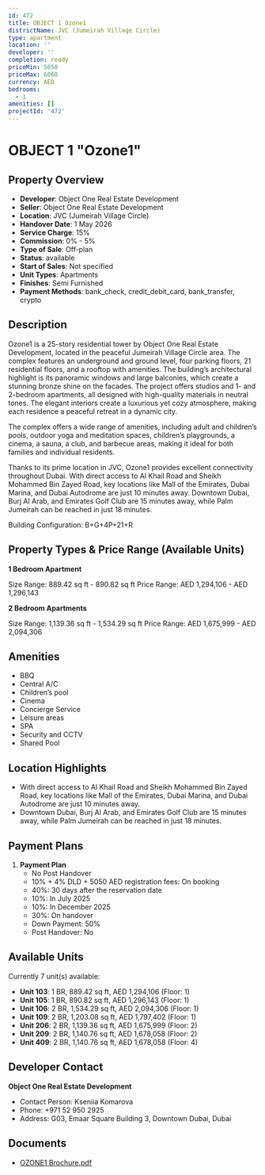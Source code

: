 ```yaml
---
id: 472
title: OBJECT 1 Ozone1
districtName: JVC (Jumeirah Village Circle)
type: apartment
location: ''
developer: ''
completion: ready
priceMin: 5050
priceMax: 6060
currency: AED
bedrooms:
  - 1
amenities: []
projectId: '472'
---
```


# OBJECT 1 "Ozone1"

## Property Overview
- **Developer**: Object One Real Estate Development
- **Seller**: Object One Real Estate Development
- **Location**: JVC (Jumeirah Village Circle)
- **Handover Date**: 1 May 2026
- **Service Charge**: 15%
- **Commission**: 0% - 5%
- **Type of Sale**: Off-plan
- **Status**: available
- **Start of Sales**: Not specified
- **Unit Types**: Apartments
- **Finishes**: Semi Furnished
- **Payment Methods**: bank_check, credit_debit_card, bank_transfer, crypto

## Description
Ozone1 is a 25-story residential tower by Object One Real Estate Development, located in the peaceful Jumeirah Village Circle area. The complex features an underground and ground level, four parking floors, 21 residential floors, and a rooftop with amenities. The building’s architectural highlight is its panoramic windows and large balconies, which create a stunning bronze shine on the facades. The project offers studios and 1- and 2-bedroom apartments, all designed with high-quality materials in neutral tones. The elegant interiors create a luxurious yet cozy atmosphere, making each residence a peaceful retreat in a dynamic city.

The complex offers a wide range of amenities, including adult and children’s pools, outdoor yoga and meditation spaces, children’s playgrounds, a cinema, a sauna, a club, and barbecue areas, making it ideal for both families and individual residents.

Thanks to its prime location in JVC, Ozone1 provides excellent connectivity throughout Dubai. With direct access to Al Khail Road and Sheikh Mohammed Bin Zayed Road, key locations like Mall of the Emirates, Dubai Marina, and Dubai Autodrome are just 10 minutes away. Downtown Dubai, Burj Al Arab, and Emirates Golf Club are 15 minutes away, while Palm Jumeirah can be reached in just 18 minutes.

Building Configuration: B+G+4P+21+R

## Property Types & Price Range (Available Units)
**1 Bedroom Apartment**

Size Range: 889.42 sq ft - 890.82 sq ft
Price Range: AED 1,294,106 - AED 1,296,143

**2 Bedroom Apartments**

Size Range: 1,139.36 sq ft - 1,534.29 sq ft
Price Range: AED 1,675,999 - AED 2,094,306

## Amenities
- BBQ
- Central A/C
- Children’s pool
- Cinema
- Concierge Service
- Leisure areas
- SPA
- Security and CCTV
- Shared Pool

## Location Highlights
- With direct access to Al Khail Road and Sheikh Mohammed Bin Zayed Road, key locations like Mall of the Emirates, Dubai Marina, and Dubai Autodrome are just 10 minutes away.
- Downtown Dubai, Burj Al Arab, and Emirates Golf Club are 15 minutes away, while Palm Jumeirah can be reached in just 18 minutes.

## Payment Plans
1. **Payment Plan**
   - No Post Handover
   - 10% + 4% DLD + 5050 AED registration fees: On booking
   - 40%: 30 days after the reservation date
   - 10%: In July 2025
   - 10%: In December 2025
   - 30%: On handover
   - Down Payment: 50%
   - Post Handover: No

## Available Units
Currently 7 unit(s) available:
- **Unit 103**: 1 BR, 889.42 sq ft, AED 1,294,106 (Floor: 1)
- **Unit 105**: 1 BR, 890.82 sq ft, AED 1,296,143 (Floor: 1)
- **Unit 106**: 2 BR, 1,534.29 sq ft, AED 2,094,306 (Floor: 1)
- **Unit 109**: 2 BR, 1,203.08 sq ft, AED 1,797,402 (Floor: 1)
- **Unit 206**: 2 BR, 1,139.36 sq ft, AED 1,675,999 (Floor: 2)
- **Unit 209**: 2 BR, 1,140.76 sq ft, AED 1,678,058 (Floor: 2)
- **Unit 409**: 2 BR, 1,140.76 sq ft, AED 1,678,058 (Floor: 4)

## Developer Contact
**Object One Real Estate Development**
- Contact Person: Kseniia Komarova
- Phone: +971 52 950 2925
- Address: G03, Emaar Square Building 3, Downtown Dubai, Dubai

## Documents
- [OZONE1 Brochure.pdf](https://cdn.geniemap.net/2023/11/16/zA2EzLp8E2w4S9eG4lZ4ZZ4h5DHAP547u06cHEsz.pdf)
